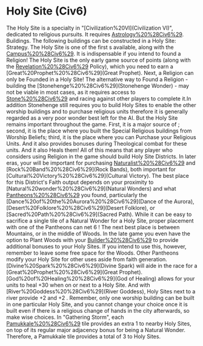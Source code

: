 # Holy Site (Civ6)

The Holy Site is a specialty in "[Civilization%20VI](Civilization VI)", dedicated to religious pursuits. It requires [Astrology%20%28Civ6%29](Astrology).
Buildings.
The following buildings can be constructed in a Holy Site:
Strategy.
The Holy Site is one of the first s available, along with the [Campus%20%28Civ6%29](Campus). It is indispensable if you intend to found a Religion! The Holy Site is the only early game source of points (along with the [Revelation%20%28Civ6%29](Revelation) Policy), which you need to earn a [Great%20Prophet%20%28Civ6%29](Great Prophet). Next, a Religion can only be Founded in a Holy Site! The alternative way to Found a Religion - building the [Stonehenge%20%28Civ6%29](Stonehenge Wonder) - may not be viable in most cases, as it requires access to [Stone%20%28Civ6%29](Stone) and racing against other players to complete it.In addition Stonehenge still requires you to build Holy Sites to enable the other worship buildings and to purchase religious units therefore it is generally regarded as a very poor wonder best left for the AI.
But the Holy Site remains important throughout the game. First, it is a major source of ; second, it is the place where you built the Special Religious buildings from Worship Beliefs; third, it is the place where you can Purchase your Religious Units. And it also provides bonuses during Theological combat for these units. And it also Heals them! All of this means that any player who considers using Religion in the game should build Holy Site Districts. In later eras, your will be important for purchasing [Naturalist%20%28Civ6%29](Naturalists) and [Rock%20Band%20%28Civ6%29](Rock Bands), both important for [Cultural%20Victory%20%28Civ6%29](Cultural Victory).
The best place for this District's Faith output depends on your proximity to [Natural%20wonder%20%28Civ6%29](Natural Wonders) and what [Pantheons%20%28Civ6%29](Pantheon) you found, particularly the [Dance%20of%20the%20Aurora%20%28Civ6%29](Dance of the Aurora), [Desert%20Folklore%20%28Civ6%29](Desert Folklore), or [Sacred%20Path%20%28Civ6%29](Sacred Path). While it can be easy to sacrifice a single tile of a Natural Wonder for a Holy Site, proper placement with one of the Pantheons can net 6 ! The next best place is between Mountains, or in the middle of Woods. In the late game you even have the option to Plant Woods with your [Builder%20%28Civ6%29](Builders) to provide additional bonuses to your Holy Sites. If you intend to use this, however, remember to leave some free space for the Woods.
Other Pantheons modify your Holy Site for other uses aside from faith generation. [Divine%20Spark%20%28Civ6%29](Divine Spark) will aide in the race for a [Great%20Prophet%20%28Civ6%29](Great Prophet). [God%20of%20Healing%20%28Civ6%29](God of Healing) allows for your units to heal +30 when on or next to a Holy Site. And with [River%20Goddess%20%28Civ6%29](River Goddess), Holy Sites next to a river provide +2 and +2 .
Remember, only one worship building can be built in one particular Holy Site, and you cannot change your choice once it is built even if there is a religious change of hands in the city afterwards, so make wise choices.
In "Gathering Storm", each [Pamukkale%20%28Civ6%29](Pamukkale) tile provides an extra 1 to nearby Holy Sites, on top of its regular major adjacency bonus for being a Natural Wonder. Therefore, a Pamukkale tile provides a total of 3 to Holy Sites.